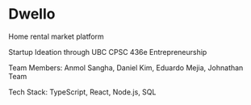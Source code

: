 # Dwello

Home rental market platform

Startup Ideation through UBC CPSC 436e Entrepreneurship

Team Members: Anmol Sangha, Daniel Kim, Eduardo Mejia, Johnathan Team

Tech Stack: TypeScript, React, Node.js, SQL

